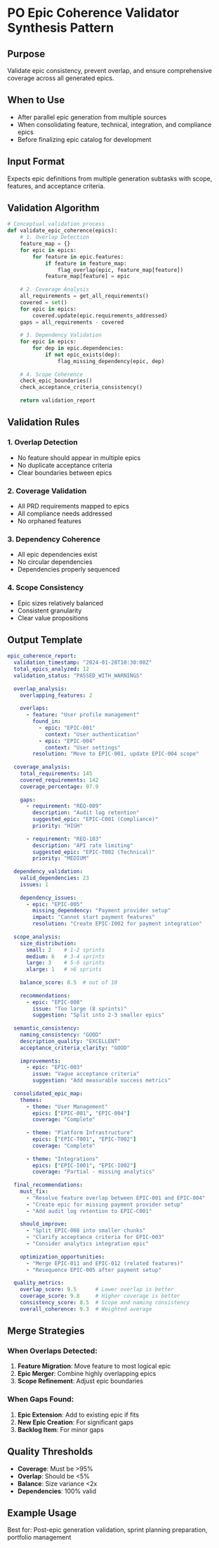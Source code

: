 # PO Epic Coherence Validator Synthesis Pattern

## Purpose
Validate epic consistency, prevent overlap, and ensure comprehensive coverage across all generated epics.

## When to Use
- After parallel epic generation from multiple sources
- When consolidating feature, technical, integration, and compliance epics
- Before finalizing epic catalog for development

## Input Format
Expects epic definitions from multiple generation subtasks with scope, features, and acceptance criteria.

## Validation Algorithm

```python
# Conceptual validation process
def validate_epic_coherence(epics):
    # 1. Overlap Detection
    feature_map = {}
    for epic in epics:
        for feature in epic.features:
            if feature in feature_map:
                flag_overlap(epic, feature_map[feature])
            feature_map[feature] = epic
    
    # 2. Coverage Analysis
    all_requirements = get_all_requirements()
    covered = set()
    for epic in epics:
        covered.update(epic.requirements_addressed)
    gaps = all_requirements - covered
    
    # 3. Dependency Validation
    for epic in epics:
        for dep in epic.dependencies:
            if not epic_exists(dep):
                flag_missing_dependency(epic, dep)
    
    # 4. Scope Coherence
    check_epic_boundaries()
    check_acceptance_criteria_consistency()
    
    return validation_report
```

## Validation Rules

### 1. **Overlap Detection**
- No feature should appear in multiple epics
- No duplicate acceptance criteria
- Clear boundaries between epics

### 2. **Coverage Validation**
- All PRD requirements mapped to epics
- All compliance needs addressed
- No orphaned features

### 3. **Dependency Coherence**
- All epic dependencies exist
- No circular dependencies
- Dependencies properly sequenced

### 4. **Scope Consistency**
- Epic sizes relatively balanced
- Consistent granularity
- Clear value propositions

## Output Template

```yaml
epic_coherence_report:
  validation_timestamp: "2024-01-20T10:30:00Z"
  total_epics_analyzed: 12
  validation_status: "PASSED_WITH_WARNINGS"
  
  overlap_analysis:
    overlapping_features: 2
    
    overlaps:
      - feature: "User profile management"
        found_in:
          - epic: "EPIC-001"
            context: "User authentication"
          - epic: "EPIC-004"
            context: "User settings"
        resolution: "Move to EPIC-001, update EPIC-004 scope"
        
  coverage_analysis:
    total_requirements: 145
    covered_requirements: 142
    coverage_percentage: 97.9
    
    gaps:
      - requirement: "REQ-089"
        description: "Audit log retention"
        suggested_epic: "EPIC-C001 (Compliance)"
        priority: "HIGH"
        
      - requirement: "REQ-103"
        description: "API rate limiting"
        suggested_epic: "EPIC-T002 (Technical)"
        priority: "MEDIUM"
        
  dependency_validation:
    valid_dependencies: 23
    issues: 1
    
    dependency_issues:
      - epic: "EPIC-005"
        missing_dependency: "Payment provider setup"
        impact: "Cannot start payment features"
        resolution: "Create EPIC-I002 for payment integration"
        
  scope_analysis:
    size_distribution:
      small: 2    # 1-2 sprints
      medium: 6   # 3-4 sprints
      large: 3    # 5-6 sprints
      xlarge: 1   # >6 sprints
      
    balance_score: 8.5  # out of 10
    
    recommendations:
      - epic: "EPIC-008"
        issue: "Too large (8 sprints)"
        suggestion: "Split into 2-3 smaller epics"
        
  semantic_consistency:
    naming_consistency: "GOOD"
    description_quality: "EXCELLENT"
    acceptance_criteria_clarity: "GOOD"
    
    improvements:
      - epic: "EPIC-003"
        issue: "Vague acceptance criteria"
        suggestion: "Add measurable success metrics"
        
  consolidated_epic_map:
    themes:
      - theme: "User Management"
        epics: ["EPIC-001", "EPIC-004"]
        coverage: "Complete"
        
      - theme: "Platform Infrastructure"
        epics: ["EPIC-T001", "EPIC-T002"]
        coverage: "Complete"
        
      - theme: "Integrations"
        epics: ["EPIC-I001", "EPIC-I002"]
        coverage: "Partial - missing analytics"
        
  final_recommendations:
    must_fix:
      - "Resolve feature overlap between EPIC-001 and EPIC-004"
      - "Create epic for missing payment provider setup"
      - "Add audit log retention to EPIC-C001"
      
    should_improve:
      - "Split EPIC-008 into smaller chunks"
      - "Clarify acceptance criteria for EPIC-003"
      - "Consider analytics integration epic"
      
    optimization_opportunities:
      - "Merge EPIC-011 and EPIC-012 (related features)"
      - "Resequence EPIC-005 after payment setup"
      
  quality_metrics:
    overlap_score: 9.5      # Lower overlap is better
    coverage_score: 9.8     # Higher coverage is better
    consistency_score: 8.5  # Scope and naming consistency
    overall_coherence: 9.3  # Weighted average
```

## Merge Strategies

### When Overlaps Detected:
1. **Feature Migration**: Move feature to most logical epic
2. **Epic Merger**: Combine highly overlapping epics
3. **Scope Refinement**: Adjust epic boundaries

### When Gaps Found:
1. **Epic Extension**: Add to existing epic if fits
2. **New Epic Creation**: For significant gaps
3. **Backlog Item**: For minor gaps

## Quality Thresholds
- **Coverage**: Must be >95%
- **Overlap**: Should be <5%
- **Balance**: Size variance <2x
- **Dependencies**: 100% valid

## Example Usage
Best for: Post-epic generation validation, sprint planning preparation, portfolio management